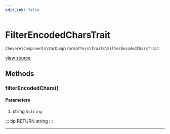 ```yaml
---
editLink: false
---
```


# FilterEncodedCharsTrait

`Chevere\Components\VarDump\Formatters\Traits\FilterEncodedCharsTrait`

[view source](https://github.com/chevere/chevere/blob/master/VarDump/Formatters/Traits/FilterEncodedCharsTrait.php)

## Methods

### filterEncodedChars()

#### Parameters

1. string `$string`

::: tip RETURN
string
:::

---
